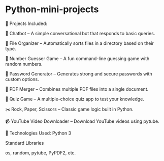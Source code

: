 ﻿# Python-mini-projects
📁 Projects Included:

🧠 Chatbot – A simple conversational bot that responds to basic queries.

📁 File Organizer – Automatically sorts files in a directory based on their type.

🎲 Number Guesser Game – A fun command-line guessing game with random numbers.

🔐 Password Generator – Generates strong and secure passwords with custom options.

📄 PDF Merger – Combines multiple PDF files into a single document.

🧠 Quiz Game – A multiple-choice quiz app to test your knowledge.

✂️ Rock, Paper, Scissors – Classic game logic built in Python.

📹 YouTube Video Downloader – Download YouTube videos using pytube.

🔧 Technologies Used:
Python 3

Standard Libraries

os, random, pytube, PyPDF2, etc.
